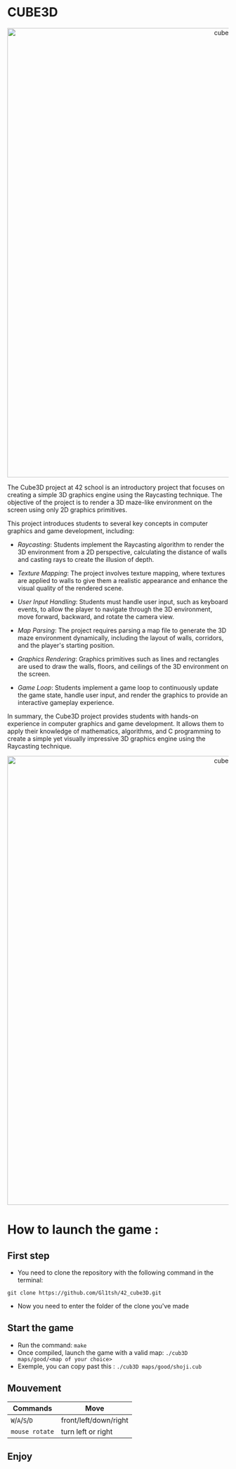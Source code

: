 # CUBE3D

<p align="center">
  <img width="1021" alt="cube3D_menu" src="https://github.com/Gl1tsh/42_cube3D/assets/69108289/35c25578-a16b-4231-97a4-9cdddd001b8a">
</p>

The Cube3D project at 42 school is an introductory project that focuses on creating a simple 3D graphics engine using the Raycasting technique. The objective of the project is to render a 3D maze-like environment on the screen using only 2D graphics primitives.

This project introduces students to several key concepts in computer graphics and game development, including:

- *Raycasting*: Students implement the Raycasting algorithm to render the 3D environment from a 2D perspective, calculating the distance of walls and casting rays to create the illusion of depth.

- *Texture Mapping*: The project involves texture mapping, where textures are applied to walls to give them a realistic appearance and enhance the visual quality of the rendered scene.

- *User Input Handling*: Students must handle user input, such as keyboard events, to allow the player to navigate through the 3D environment, move forward, backward, and rotate the camera view.

- *Map Parsing*: The project requires parsing a map file to generate the 3D maze environment dynamically, including the layout of walls, corridors, and the player's starting position.

- *Graphics Rendering*: Graphics primitives such as lines and rectangles are used to draw the walls, floors, and ceilings of the 3D environment on the screen.

- *Game Loop*: Students implement a game loop to continuously update the game state, handle user input, and render the graphics to provide an interactive gameplay experience.

In summary, the Cube3D project provides students with hands-on experience in computer graphics and game development. It allows them to apply their knowledge of mathematics, algorithms, and C programming to create a simple yet visually impressive 3D graphics engine using the Raycasting technique.

<p align="center">
  <img width="1020" alt="cube3D_game" src="https://github.com/Gl1tsh/42_cube3D/assets/69108289/e3caed5f-6e70-4499-876c-cdb03d9aaeb8">
</p>


# How to launch the game :

## First step
- You need to clone the repository with the following command in the terminal: 

```git clone https://github.com/Gl1tsh/42_cube3D.git```

- Now you need to enter the folder of the clone you've made

## Start the game

- Run the command: ```make```
- Once compiled, launch the game with a valid map: ```./cub3D maps/good/<map of your choice>```
- Exemple, you can copy past this : ```./cub3D maps/good/shoji.cub```

## Mouvement
| Commands                  | Move                            |
|---------------------------|---------------------------------|
| `W`/`A`/`S`/`D`           | front/left/down/right           |
| `mouse rotate`            | turn left or right              |

## Enjoy
